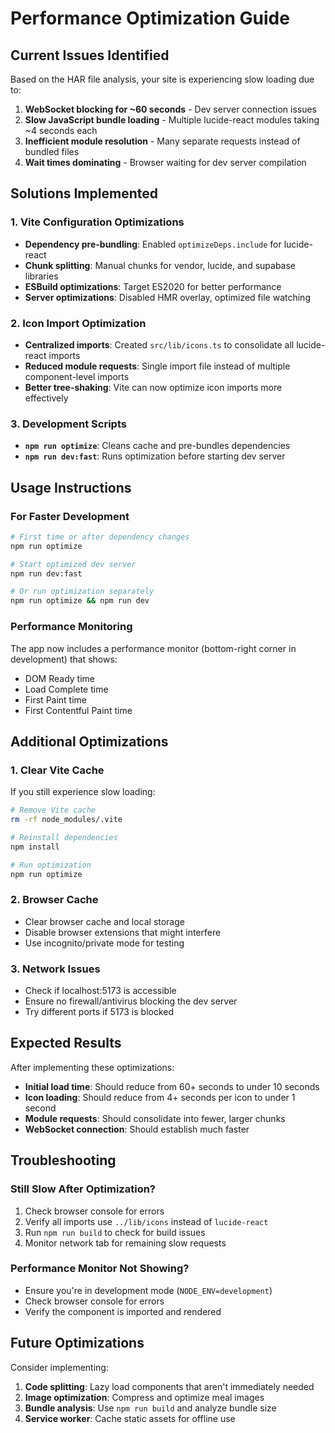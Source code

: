 # Performance Optimization Guide

## Current Issues Identified

Based on the HAR file analysis, your site is experiencing slow loading due to:

1. **WebSocket blocking for ~60 seconds** - Dev server connection issues
2. **Slow JavaScript bundle loading** - Multiple lucide-react modules taking ~4 seconds each
3. **Inefficient module resolution** - Many separate requests instead of bundled files
4. **Wait times dominating** - Browser waiting for dev server compilation

## Solutions Implemented

### 1. Vite Configuration Optimizations

- **Dependency pre-bundling**: Enabled `optimizeDeps.include` for lucide-react
- **Chunk splitting**: Manual chunks for vendor, lucide, and supabase libraries
- **ESBuild optimizations**: Target ES2020 for better performance
- **Server optimizations**: Disabled HMR overlay, optimized file watching

### 2. Icon Import Optimization

- **Centralized imports**: Created `src/lib/icons.ts` to consolidate all lucide-react imports
- **Reduced module requests**: Single import file instead of multiple component-level imports
- **Better tree-shaking**: Vite can now optimize icon imports more effectively

### 3. Development Scripts

- **`npm run optimize`**: Cleans cache and pre-bundles dependencies
- **`npm run dev:fast`**: Runs optimization before starting dev server

## Usage Instructions

### For Faster Development

```bash
# First time or after dependency changes
npm run optimize

# Start optimized dev server
npm run dev:fast

# Or run optimization separately
npm run optimize && npm run dev
```

### Performance Monitoring

The app now includes a performance monitor (bottom-right corner in development) that shows:
- DOM Ready time
- Load Complete time
- First Paint time
- First Contentful Paint time

## Additional Optimizations

### 1. Clear Vite Cache

If you still experience slow loading:

```bash
# Remove Vite cache
rm -rf node_modules/.vite

# Reinstall dependencies
npm install

# Run optimization
npm run optimize
```

### 2. Browser Cache

- Clear browser cache and local storage
- Disable browser extensions that might interfere
- Use incognito/private mode for testing

### 3. Network Issues

- Check if localhost:5173 is accessible
- Ensure no firewall/antivirus blocking the dev server
- Try different ports if 5173 is blocked

## Expected Results

After implementing these optimizations:

- **Initial load time**: Should reduce from 60+ seconds to under 10 seconds
- **Icon loading**: Should reduce from 4+ seconds per icon to under 1 second
- **Module requests**: Should consolidate into fewer, larger chunks
- **WebSocket connection**: Should establish much faster

## Troubleshooting

### Still Slow After Optimization?

1. Check browser console for errors
2. Verify all imports use `../lib/icons` instead of `lucide-react`
3. Run `npm run build` to check for build issues
4. Monitor network tab for remaining slow requests

### Performance Monitor Not Showing?

- Ensure you're in development mode (`NODE_ENV=development`)
- Check browser console for errors
- Verify the component is imported and rendered

## Future Optimizations

Consider implementing:

1. **Code splitting**: Lazy load components that aren't immediately needed
2. **Image optimization**: Compress and optimize meal images
3. **Bundle analysis**: Use `npm run build` and analyze bundle size
4. **Service worker**: Cache static assets for offline use
